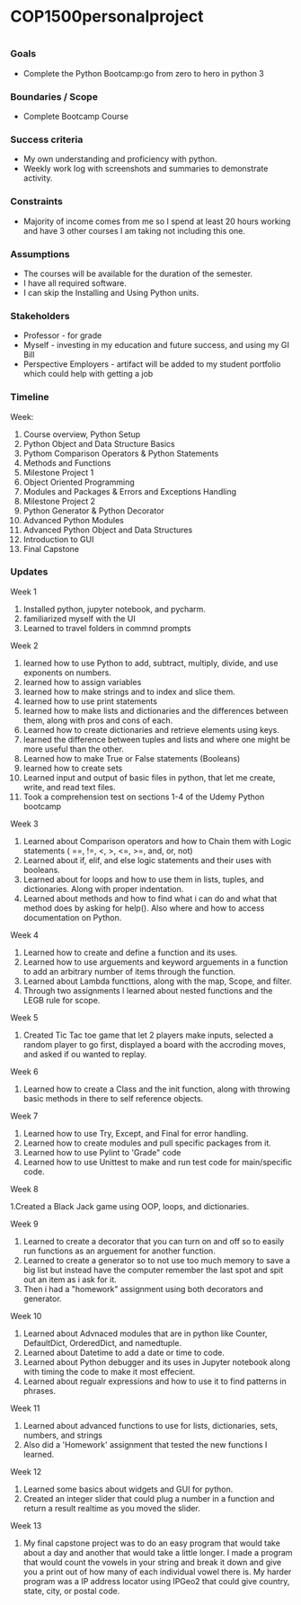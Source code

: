 # COP1500personalproject

# 
### Goals

-   Complete the Python Bootcamp:go from zero to hero in python 3

### Boundaries / Scope

-   Complete Bootcamp Course

### Success criteria

-   My own understanding and proficiency with python.
-   Weekly work log with screenshots and summaries to demonstrate activity.

### Constraints

-   Majority of income comes from me so I spend at least 20 hours working and have 3 other courses I am taking not including this one.

### Assumptions

-   The courses will be available for the duration of the semester.
-   I have all required software.
-   I can skip the Installing and Using Python units.

### Stakeholders

-   Professor - for grade
-   Myself - investing in my education and future success, and using my GI Bill
-   Perspective Employers - artifact will be added to my student portfolio which could help with getting a job

### Timeline

Week:

1.  Course overview, Python Setup
2.  Python Object and Data Structure Basics
3.  Pythom Comparison Operators & Python Statements
4.  Methods and Functions
5.  Milestone Project 1
6.  Object Oriented Programming
7.  Modules and Packages & Errors and Exceptions Handling
8.  Milestone Project 2
9.  Python Generator & Python Decorator
10. Advanced Python Modules
11. Advanced Python Object and Data Structures
12. Introduction to GUI
13. Final Capstone

### Updates
Week 1
1. Installed python, jupyter notebook, and pycharm.
2. familiarized myself with the UI
3. Learned to travel folders in commnd prompts

Week 2

1. learned how to use Python to add, subtract, multiply, divide, and use exponents on numbers.
2. learned how to assign variables
3. learned how to make strings and to index and slice them.
4. learned how to use print statements
5. learned how to make lists and dictionaries and the differences between them, along with pros and cons of each.
6. Learned how to create dictionaries and retrieve elements using keys.
7. learned the difference between tuples and lists and where one might be more useful than the other.
8. Learned how to make True or False statements (Booleans)
9. learned how to create sets
10. Learned input and output of basic files in python, that let me create, write, and read text files.
11. Took a comprehension test on sections 1-4 of the Udemy Python bootcamp

Week 3

1. Learned about Comparison operators and how to Chain them with Logic statements ( ==, !=, <, >, <=, >=, and, or, not)
2. Learned about if, elif, and else logic statements and their uses with booleans.
3. Learned about for loops and how to use them in lists, tuples, and dictionaries. Along with proper indentation.
4. Learned about methods and how to find what i can do and what that method does by asking for help(). Also where and how to access documentation on Python.

Week 4

1. Learned how to create and define a function and its uses.
2. Learned how to use arguements and keyword arguements in a function to add an arbitrary number of items through the function.
3. Learned about Lambda functtions, along with the map, Scope, and filter.
4. Through two assignments I learned about nested functions and the LEGB rule for scope.

Week 5

1. Created Tic Tac toe game that let 2 players make inputs, selected a random player to go first, displayed a board with the accroding moves, and asked if ou wanted to replay.

Week 6

1. Learned how to create a Class and the init function, along with throwing basic methods in there to self reference objects.

Week 7

1. Learned how to use Try, Except, and Final for error handling.
2. Learned how to create modules and pull specific packages from it.
3. Learned how to use Pylint to 'Grade" code
4. Learned how to use Unittest to make and run test code for main/specific code.

Week 8

1.Created a Black Jack game using OOP, loops, and dictionaries.

Week 9

1. Learned to create a decorator that you can turn on and off so to easily run functions as an arguement for another function.
2. Learned to create a generator so to not use too much memory to save a big list but instead have the computer remember the last spot and spit out an item as i ask for it.
3. Then i had a "homework" assignment using both decorators and generator.

Week 10

1. Learned about Advnaced modules that are in python like Counter, DefaultDict, OrderedDict, and namedtuple.
2. Learned about Datetime to add a date or time to code.
3. Learned about Python debugger and its uses in Jupyter notebook along with timing the code to make it most effecient.
4. Learned about regualr expressions and how to use it to find patterns in phrases.

Week 11

1. Learned about advanced functions to use for lists, dictionaries, sets, numbers, and strings
2. Also did a 'Homework' assignment that tested the new functions I learned.

Week 12

1. Learned some basics about widgets and GUI for python.
2. Created an integer slider that could plug a number in a function and return a result realtime as you moved the slider.

Week 13

1. My final capstone project was to do an easy program that would take about a day and another that would take a little longer. I made a program that would count the vowels in your string and break it down and give you a print out of how many of each individual vowel there is. My harder program was a IP address locator using IPGeo2 that could give country, state, city, or postal code.
